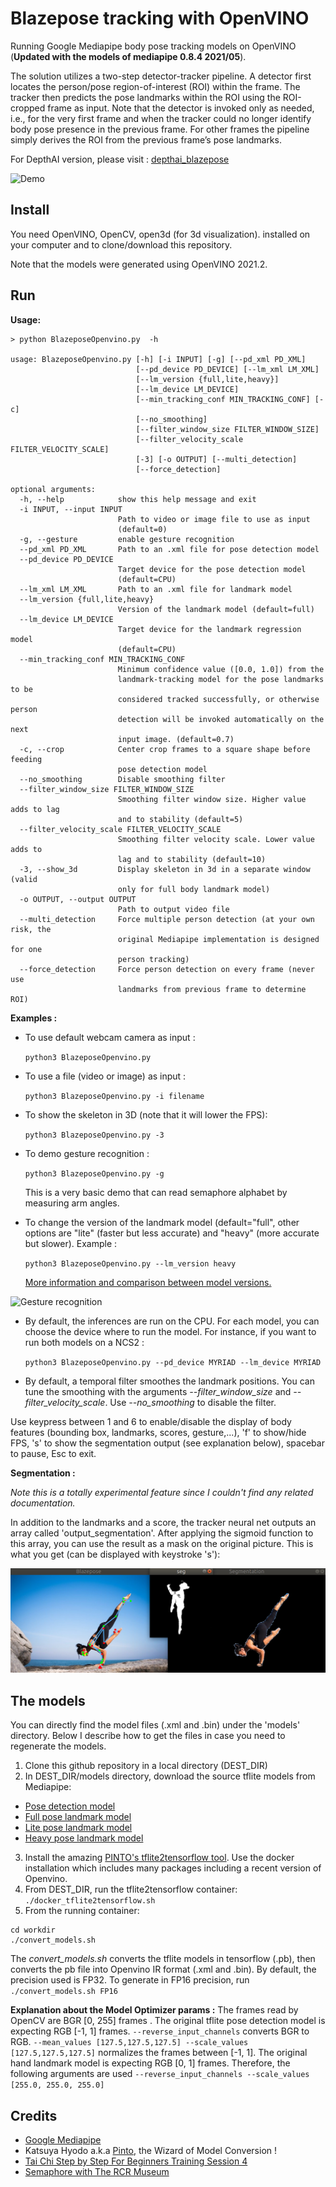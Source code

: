 # Blazepose tracking with OpenVINO

Running Google Mediapipe body pose tracking models on OpenVINO (**Updated with the models of mediapipe 0.8.4 2021/05**).

The solution utilizes a two-step detector-tracker pipeline. A detector first locates the person/pose region-of-interest (ROI) within the frame. The tracker then predicts the pose landmarks within the ROI using the ROI-cropped frame as input. Note that the detector is invoked only as needed, i.e., for the very first frame and when the tracker could no longer identify body pose presence in the previous frame. For other frames the pipeline simply derives the ROI from the previous frame’s pose landmarks.

For DepthAI version, please visit : [depthai_blazepose](https://github.com/geaxgx/depthai_blazepose)

![Demo](img/taichi.gif)
## Install

You need OpenVINO, OpenCV, open3d (for 3d visualization). installed on your computer and to clone/download this repository.

Note that the models were generated using OpenVINO 2021.2.

## Run

**Usage:**

```
> python BlazeposeOpenvino.py  -h

usage: BlazeposeOpenvino.py [-h] [-i INPUT] [-g] [--pd_xml PD_XML]
                            [--pd_device PD_DEVICE] [--lm_xml LM_XML]
                            [--lm_version {full,lite,heavy}]
                            [--lm_device LM_DEVICE]
                            [--min_tracking_conf MIN_TRACKING_CONF] [-c]
                            [--no_smoothing]
                            [--filter_window_size FILTER_WINDOW_SIZE]
                            [--filter_velocity_scale FILTER_VELOCITY_SCALE]
                            [-3] [-o OUTPUT] [--multi_detection]
                            [--force_detection]

optional arguments:
  -h, --help            show this help message and exit
  -i INPUT, --input INPUT
                        Path to video or image file to use as input
                        (default=0)
  -g, --gesture         enable gesture recognition
  --pd_xml PD_XML       Path to an .xml file for pose detection model
  --pd_device PD_DEVICE
                        Target device for the pose detection model
                        (default=CPU)
  --lm_xml LM_XML       Path to an .xml file for landmark model
  --lm_version {full,lite,heavy}
                        Version of the landmark model (default=full)
  --lm_device LM_DEVICE
                        Target device for the landmark regression model
                        (default=CPU)
  --min_tracking_conf MIN_TRACKING_CONF
                        Minimum confidence value ([0.0, 1.0]) from the
                        landmark-tracking model for the pose landmarks to be
                        considered tracked successfully, or otherwise person
                        detection will be invoked automatically on the next
                        input image. (default=0.7)
  -c, --crop            Center crop frames to a square shape before feeding
                        pose detection model
  --no_smoothing        Disable smoothing filter
  --filter_window_size FILTER_WINDOW_SIZE
                        Smoothing filter window size. Higher value adds to lag
                        and to stability (default=5)
  --filter_velocity_scale FILTER_VELOCITY_SCALE
                        Smoothing filter velocity scale. Lower value adds to
                        lag and to stability (default=10)
  -3, --show_3d         Display skeleton in 3d in a separate window (valid
                        only for full body landmark model)
  -o OUTPUT, --output OUTPUT
                        Path to output video file
  --multi_detection     Force multiple person detection (at your own risk, the
                        original Mediapipe implementation is designed for one
                        person tracking)
  --force_detection     Force person detection on every frame (never use
                        landmarks from previous frame to determine ROI)

```
**Examples :**

- To use default webcam camera as input :

    ```python3 BlazeposeOpenvino.py```

- To use a file (video or image) as input :

    ```python3 BlazeposeOpenvino.py -i filename```

- To show the skeleton in 3D (note that it will lower the FPS):

    ```python3 BlazeposeOpenvino.py -3```

- To demo gesture recognition :

    ```python3 BlazeposeOpenvino.py -g```

    This is a very basic demo that can read semaphore alphabet by measuring arm angles.

- To change the version of the landmark model (default="full", other options are "lite" (faster but less accurate) and "heavy" (more accurate but slower). Example :

    ```python3 BlazeposeOpenvino.py --lm_version heavy```

    [More information and comparison between model versions.](https://google.github.io/mediapipe/solutions/pose#pose-estimation-quality)

![Gesture recognition](img/semaphore.gif)

- By default, the inferences are run on the CPU. For each model, you can choose the device where to run the model. For instance, if you want to run both models on a NCS2 :

    ```python3 BlazeposeOpenvino.py --pd_device MYRIAD --lm_device MYRIAD```

- By default, a temporal filter smoothes the landmark positions. You can tune the smoothing with the arguments *--filter_window_size* and *--filter_velocity_scale*. Use *--no_smoothing* to disable the filter.

Use keypress between 1 and 6 to enable/disable the display of body features (bounding box, landmarks, scores, gesture,...), 'f' to show/hide FPS, 's' to show the segmentation output (see explanation below), spacebar to pause, Esc to exit.

**Segmentation :**

*Note this is a totally experimental feature since I couldn't find any related documentation.*

In addition to the landmarks and a score, the tracker neural net outputs an array called 'output_segmentation'. After applying the sigmoid function to this array, you can use the result as a mask on the original picture. This is what you get (can be displayed with keystroke 's'):

![Segmentation](img/segmentation.png)



## The models 
You can directly find the model files (.xml and .bin) under the 'models' directory. Below I describe how to get the files in case you need to regenerate the models.

1) Clone this github repository in a local directory (DEST_DIR)
2) In DEST_DIR/models directory, download the source tflite models from Mediapipe:
* [Pose detection model](https://github.com/google/mediapipe/blob/master/mediapipe/modules/pose_detection/pose_detection.tflite)
* [Full pose landmark model](https://github.com/google/mediapipe/tree/master/mediapipe/modules/pose_landmark/pose_landmark_full.tflite)
* [Lite pose landmark model](https://github.com/google/mediapipe/tree/master/mediapipe/modules/pose_landmark/pose_landmark_lite.tflite)
* [Heavy pose landmark model](https://github.com/google/mediapipe/tree/master/mediapipe/modules/pose_landmark/pose_landmark_heavy.tflite)

3) Install the amazing [PINTO's tflite2tensorflow tool](https://github.com/PINTO0309/tflite2tensorflow). Use the docker installation which includes many packages including a recent version of Openvino.
3) From DEST_DIR, run the tflite2tensorflow container:  ```./docker_tflite2tensorflow.sh```
4) From the running container: 
```
cd workdir
./convert_models.sh
```
The *convert_models.sh* converts the tflite models in tensorflow (.pb), then converts the pb file into Openvino IR format (.xml and .bin). By default, the precision used is FP32. To generate in FP16 precision, run ```./convert_models.sh FP16```



**Explanation about the Model Optimizer params :**
The frames read by OpenCV are BGR [0, 255] frames . The original tflite pose detection model is expecting RGB [-1, 1] frames. ```--reverse_input_channels``` converts BGR to RGB. ```--mean_values [127.5,127.5,127.5] --scale_values [127.5,127.5,127.5]``` normalizes the frames between [-1, 1]. The original hand landmark model is expecting RGB [0, 1] frames. Therefore, the following arguments are used ```--reverse_input_channels --scale_values [255.0, 255.0, 255.0]```


## Credits
* [Google Mediapipe](https://github.com/google/mediapipe)
* Katsuya Hyodo a.k.a [Pinto](https://github.com/PINTO0309), the Wizard of Model Conversion !
* [Tai Chi Step by Step For Beginners Training Session 4](https://www.youtube.com/watch?v=oawZ_7wNWrU&ab_channel=MasterSongKungFu)
* [Semaphore with The RCR Museum](https://www.youtube.com/watch?v=DezaTjQYPh0&ab_channel=TheRoyalCanadianRegimentMuseum)